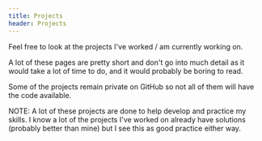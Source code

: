 ```yaml
---
title: Projects
header: Projects
---
```

Feel free to look at the projects I've worked / am currently working on.

A lot of these pages are pretty short and don't go into much detail as it would take a lot of time to do, and it would probably be boring to read.

Some of the projects remain private on GitHub so not all of them will have the code available.

NOTE: A lot of these projects are done to help develop and practice my skills. I know a lot of the projects I've worked on already have solutions (probably better than mine) but I see this as good practice either way.